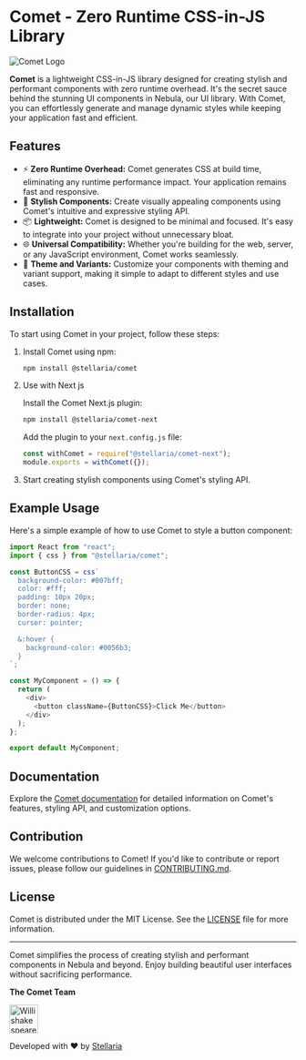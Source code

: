 # Comet - Zero Runtime CSS-in-JS Library

![Comet Logo](https://storage.googleapis.com/stackly-assets/stellaria/comet/comet-banner.png)

**Comet** is a lightweight CSS-in-JS library designed for creating stylish and performant components with zero runtime overhead. It's the secret sauce behind the stunning UI components in Nebula, our UI library. With Comet, you can effortlessly generate and manage dynamic styles while keeping your application fast and efficient.

## Features

- ⚡ **Zero Runtime Overhead:** Comet generates CSS at build time, eliminating any runtime performance impact. Your application remains fast and responsive.
- 💅 **Stylish Components:** Create visually appealing components using Comet's intuitive and expressive styling API.
- 📦 **Lightweight:** Comet is designed to be minimal and focused. It's easy to integrate into your project without unnecessary bloat.
- 🌐 **Universal Compatibility:** Whether you're building for the web, server, or any JavaScript environment, Comet works seamlessly.
- 🎨 **Theme and Variants:** Customize your components with theming and variant support, making it simple to adapt to different styles and use cases.

## Installation

To start using Comet in your project, follow these steps:

1. Install Comet using npm:

   ```bash
   npm install @stellaria/comet
   ```

2. Use with Next js

   Install the Comet Next.js plugin:

   ```bash
   npm install @stellaria/comet-next
   ```

   Add the plugin to your `next.config.js` file:

   ```javascript
   const withComet = require("@stellaria/comet-next");
   module.exports = withComet({});
   ```

3. Start creating stylish components using Comet's styling API.

## Example Usage

Here's a simple example of how to use Comet to style a button component:

```javascript
import React from "react";
import { css } from "@stellaria/comet";

const ButtonCSS = css`
  background-color: #007bff;
  color: #fff;
  padding: 10px 20px;
  border: none;
  border-radius: 4px;
  cursor: pointer;

  &:hover {
    background-color: #0056b3;
  }
`;

const MyComponent = () => {
  return (
    <div>
      <button className={ButtonCSS}>Click Me</button>
    </div>
  );
};

export default MyComponent;
```

## Documentation

Explore the [Comet documentation](https://url-to-comet-docs.com) for detailed information on Comet's features, styling API, and customization options.

## Contribution

We welcome contributions to Comet! If you'd like to contribute or report issues, please follow our guidelines in [CONTRIBUTING.md](https://github.com/your-comet-repo/CONTRIBUTING.md).

## License

Comet is distributed under the MIT License. See the [LICENSE](https://github.com/your-comet-repo/LICENSE) file for more information.

---

Comet simplifies the process of creating stylish and performant components in Nebula and beyond. Enjoy building beautiful user interfaces without sacrificing performance.

**The Comet Team**

<a href="https://github.com/WillishakespeareSKR13"><img src="https://avatars.githubusercontent.com/u/95162949?v=3" title="Willishakespeare" width="50" height="50"></a>

Developed with ❤️ by [Stellaria](https://stellaria.app)
